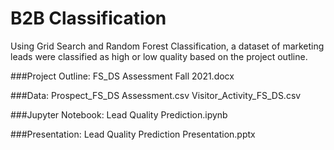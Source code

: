 # B2B Classification

Using Grid Search and Random Forest Classification, a dataset of marketing leads were classified as high or low quality based on the project outline.

###Project Outline:
FS_DS Assessment Fall 2021.docx

###Data:
Prospect_FS_DS Assessment.csv
Visitor_Activity_FS_DS.csv

###Jupyter Notebook:
Lead Quality Prediction.ipynb

###Presentation:
Lead Quality Prediction Presentation.pptx
